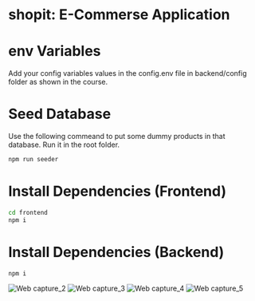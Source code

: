 # shopit: E-Commerse Application

# env Variables
Add your config variables values in the config.env file in backend/config folder as shown in the course.

# Seed Database
Use the following commeand to put some dummy products in that database. 
Run it in the root folder.
```bash
npm run seeder
```
# Install Dependencies (Frontend)
```bash
cd frontend
npm i
```
# Install Dependencies (Backend)
```bash
npm i
```
![Web capture_2](https://github.com/ankityadav7420/shopit/assets/54978121/d6bcfb86-f09d-4641-a375-13ca910eb42a)
![Web capture_3](https://github.com/ankityadav7420/shopit/assets/54978121/d55bc578-be24-491e-8e1c-f7c68935b426)
![Web capture_4](https://github.com/ankityadav7420/shopit/assets/54978121/70f45740-b087-447a-9842-ad69b474b84b)
![Web capture_5](https://github.com/ankityadav7420/shopit/assets/54978121/8ea0465d-9da2-4427-9ed2-8164c3a51b9e)
